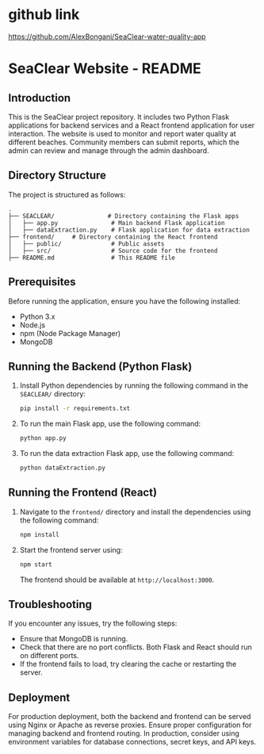 
# github link
https://github.com/AlexBongani/SeaClear-water-quality-app 
# SeaClear Website - README

## Introduction
This is the SeaClear project repository. It includes two Python Flask applications for backend services and a React frontend application for user interaction. The website is used to monitor and report water quality at different beaches. Community members can submit reports, which the admin can review and manage through the admin dashboard.

## Directory Structure
The project is structured as follows:

```
.
├── SEACLEAR/               # Directory containing the Flask apps
│   ├── app.py               # Main backend Flask application
│   ├── dataExtraction.py    # Flask application for data extraction
├── frontend/     # Directory containing the React frontend
│   ├── public/              # Public assets
│   ├── src/                 # Source code for the frontend
├── README.md                # This README file
```

## Prerequisites
Before running the application, ensure you have the following installed:

- Python 3.x
- Node.js
- npm (Node Package Manager)
- MongoDB

## Running the Backend (Python Flask)
1. Install Python dependencies by running the following command in the `SEACLEAR/` directory:
   ```bash
   pip install -r requirements.txt
   ```

2. To run the main Flask app, use the following command:
   ```bash
   python app.py
   ```

3. To run the data extraction Flask app, use the following command:
   ```bash
   python dataExtraction.py
   ```

## Running the Frontend (React)
1. Navigate to the `frontend/` directory and install the dependencies using the following command:
   ```bash
   npm install
   ```

2. Start the frontend server using:
   ```bash
   npm start
   ```
   The frontend should be available at `http://localhost:3000`.

## Troubleshooting
If you encounter any issues, try the following steps:

- Ensure that MongoDB is running.
- Check that there are no port conflicts. Both Flask and React should run on different ports.
- If the frontend fails to load, try clearing the cache or restarting the server.

## Deployment
For production deployment, both the backend and frontend can be served using Nginx or Apache as reverse proxies. Ensure proper configuration for managing backend and frontend routing. In production, consider using environment variables for database connections, secret keys, and API keys.
